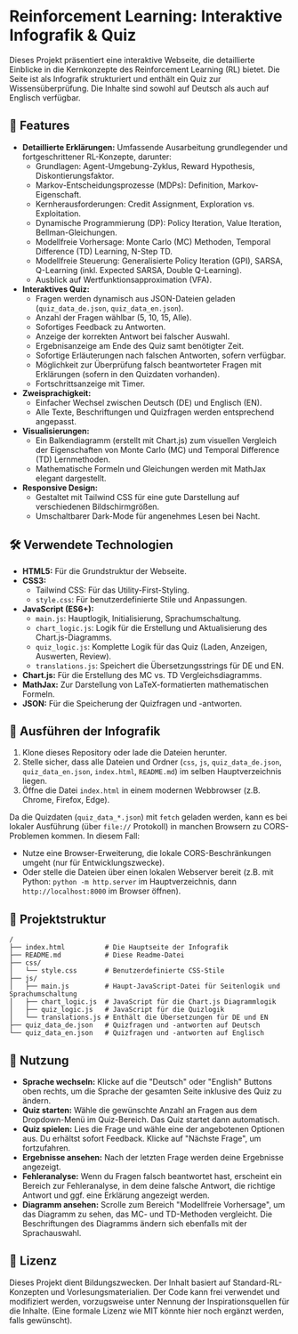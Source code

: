 # Reinforcement Learning: Interaktive Infografik & Quiz

Dieses Projekt präsentiert eine interaktive Webseite, die detaillierte Einblicke in die Kernkonzepte des Reinforcement Learning (RL) bietet. Die Seite ist als Infografik strukturiert und enthält ein Quiz zur Wissensüberprüfung. Die Inhalte sind sowohl auf Deutsch als auch auf Englisch verfügbar.

## 🌟 Features

* **Detaillierte Erklärungen:** Umfassende Ausarbeitung grundlegender und fortgeschrittener RL-Konzepte, darunter:
    * Grundlagen: Agent-Umgebung-Zyklus, Reward Hypothesis, Diskontierungsfaktor.
    * Markov-Entscheidungsprozesse (MDPs): Definition, Markov-Eigenschaft.
    * Kernherausforderungen: Credit Assignment, Exploration vs. Exploitation.
    * Dynamische Programmierung (DP): Policy Iteration, Value Iteration, Bellman-Gleichungen.
    * Modellfreie Vorhersage: Monte Carlo (MC) Methoden, Temporal Difference (TD) Learning, N-Step TD.
    * Modellfreie Steuerung: Generalisierte Policy Iteration (GPI), SARSA, Q-Learning (inkl. Expected SARSA, Double Q-Learning).
    * Ausblick auf Wertfunktionsapproximation (VFA).
* **Interaktives Quiz:**
    * Fragen werden dynamisch aus JSON-Dateien geladen (`quiz_data_de.json`, `quiz_data_en.json`).
    * Anzahl der Fragen wählbar (5, 10, 15, Alle).
    * Sofortiges Feedback zu Antworten.
    * Anzeige der korrekten Antwort bei falscher Auswahl.
    * Ergebnisanzeige am Ende des Quiz samt benötigter Zeit.
    * Sofortige Erläuterungen nach falschen Antworten, sofern verfügbar.
    * Möglichkeit zur Überprüfung falsch beantworteter Fragen mit Erklärungen (sofern in den Quizdaten vorhanden).
    * Fortschrittsanzeige mit Timer.
* **Zweisprachigkeit:**
    * Einfacher Wechsel zwischen Deutsch (DE) und Englisch (EN).
    * Alle Texte, Beschriftungen und Quizfragen werden entsprechend angepasst.
* **Visualisierungen:**
    * Ein Balkendiagramm (erstellt mit Chart.js) zum visuellen Vergleich der Eigenschaften von Monte Carlo (MC) und Temporal Difference (TD) Lernmethoden.
    * Mathematische Formeln und Gleichungen werden mit MathJax elegant dargestellt.
* **Responsive Design:**
    * Gestaltet mit Tailwind CSS für eine gute Darstellung auf verschiedenen Bildschirmgrößen.
    * Umschaltbarer Dark-Mode für angenehmes Lesen bei Nacht.

## 🛠️ Verwendete Technologien

* **HTML5:** Für die Grundstruktur der Webseite.
* **CSS3:**
    * Tailwind CSS: Für das Utility-First-Styling.
    * `style.css`: Für benutzerdefinierte Stile und Anpassungen.
* **JavaScript (ES6+):**
    * `main.js`: Hauptlogik, Initialisierung, Sprachumschaltung.
    * `chart_logic.js`: Logik für die Erstellung und Aktualisierung des Chart.js-Diagramms.
    * `quiz_logic.js`: Komplette Logik für das Quiz (Laden, Anzeigen, Auswerten, Review).
    * `translations.js`: Speichert die Übersetzungsstrings für DE und EN.
* **Chart.js:** Für die Erstellung des MC vs. TD Vergleichsdiagramms.
* **MathJax:** Zur Darstellung von LaTeX-formatierten mathematischen Formeln.
* **JSON:** Für die Speicherung der Quizfragen und -antworten.

## 🚀 Ausführen der Infografik

1.  Klone dieses Repository oder lade die Dateien herunter.
2.  Stelle sicher, dass alle Dateien und Ordner (`css`, `js`, `quiz_data_de.json`, `quiz_data_en.json`, `index.html`, `README.md`) im selben Hauptverzeichnis liegen.
3.  Öffne die Datei `index.html` in einem modernen Webbrowser (z.B. Chrome, Firefox, Edge).

Da die Quizdaten (`quiz_data_*.json`) mit `fetch` geladen werden, kann es bei lokaler Ausführung (über `file://` Protokoll) in manchen Browsern zu CORS-Problemen kommen. In diesem Fall:
* Nutze eine Browser-Erweiterung, die lokale CORS-Beschränkungen umgeht (nur für Entwicklungszwecke).
* Oder stelle die Dateien über einen lokalen Webserver bereit (z.B. mit Python: `python -m http.server` im Hauptverzeichnis, dann `http://localhost:8000` im Browser öffnen).

## 📁 Projektstruktur

```
/
├── index.html          # Die Hauptseite der Infografik
├── README.md           # Diese Readme-Datei
├── css/
│   └── style.css       # Benutzerdefinierte CSS-Stile
├── js/
│   ├── main.js         # Haupt-JavaScript-Datei für Seitenlogik und Sprachumschaltung
│   ├── chart_logic.js  # JavaScript für die Chart.js Diagrammlogik
│   ├── quiz_logic.js   # JavaScript für die Quizlogik
│   └── translations.js # Enthält die Übersetzungen für DE und EN
├── quiz_data_de.json   # Quizfragen und -antworten auf Deutsch
└── quiz_data_en.json   # Quizfragen und -antworten auf Englisch
```

## 📖 Nutzung

* **Sprache wechseln:** Klicke auf die "Deutsch" oder "English" Buttons oben rechts, um die Sprache der gesamten Seite inklusive des Quiz zu ändern.
* **Quiz starten:** Wähle die gewünschte Anzahl an Fragen aus dem Dropdown-Menü im Quiz-Bereich. Das Quiz startet dann automatisch.
* **Quiz spielen:** Lies die Frage und wähle eine der angebotenen Optionen aus. Du erhältst sofort Feedback. Klicke auf "Nächste Frage", um fortzufahren.
* **Ergebnisse ansehen:** Nach der letzten Frage werden deine Ergebnisse angezeigt.
* **Fehleranalyse:** Wenn du Fragen falsch beantwortet hast, erscheint ein Bereich zur Fehleranalyse, in dem deine falsche Antwort, die richtige Antwort und ggf. eine Erklärung angezeigt werden.
* **Diagramm ansehen:** Scrolle zum Bereich "Modellfreie Vorhersage", um das Diagramm zu sehen, das MC- und TD-Methoden vergleicht. Die Beschriftungen des Diagramms ändern sich ebenfalls mit der Sprachauswahl.

## 📄 Lizenz

Dieses Projekt dient Bildungszwecken. Der Inhalt basiert auf Standard-RL-Konzepten und Vorlesungsmaterialien. Der Code kann frei verwendet und modifiziert werden, vorzugsweise unter Nennung der Inspirationsquellen für die Inhalte. (Eine formale Lizenz wie MIT könnte hier noch ergänzt werden, falls gewünscht).
